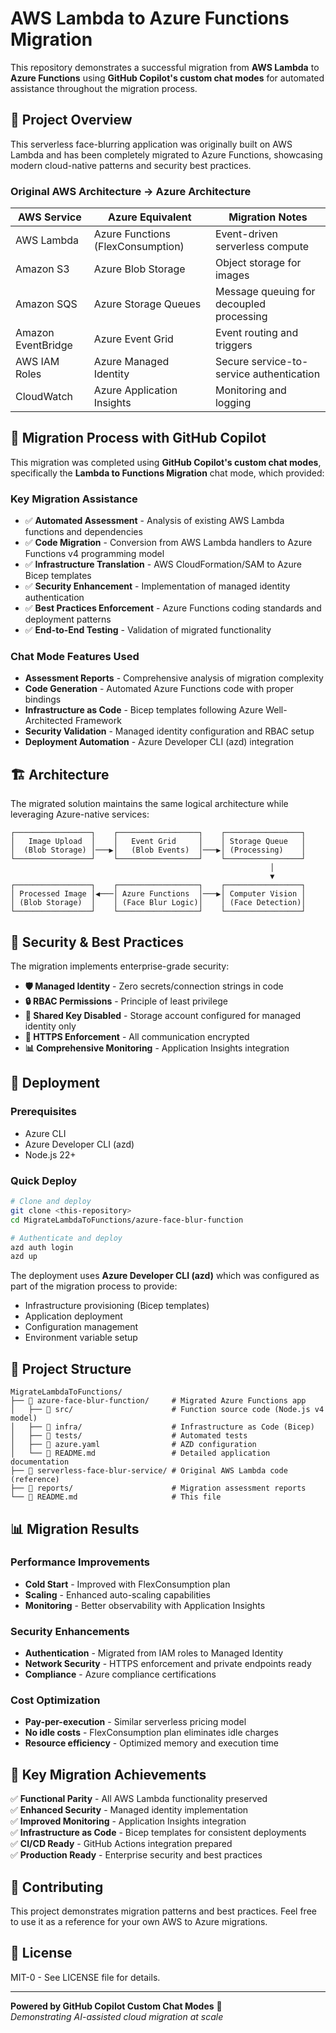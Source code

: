 # AWS Lambda to Azure Functions Migration

This repository demonstrates a successful migration from **AWS Lambda** to **Azure Functions** using **GitHub Copilot's custom chat modes** for automated assistance throughout the migration process.

## 🚀 Project Overview

This serverless face-blurring application was originally built on AWS Lambda and has been completely migrated to Azure Functions, showcasing modern cloud-native patterns and security best practices.

### Original AWS Architecture → Azure Architecture

| AWS Service | Azure Equivalent | Migration Notes |
|-------------|------------------|-----------------|
| AWS Lambda | Azure Functions (FlexConsumption) | Event-driven serverless compute |
| Amazon S3 | Azure Blob Storage | Object storage for images |
| Amazon SQS | Azure Storage Queues | Message queuing for decoupled processing |
| Amazon EventBridge | Azure Event Grid | Event routing and triggers |
| AWS IAM Roles | Azure Managed Identity | Secure service-to-service authentication |
| CloudWatch | Azure Application Insights | Monitoring and logging |

## 🤖 Migration Process with GitHub Copilot

This migration was completed using **GitHub Copilot's custom chat modes**, specifically the **Lambda to Functions Migration** chat mode, which provided:

### Key Migration Assistance
- ✅ **Automated Assessment** - Analysis of existing AWS Lambda functions and dependencies
- ✅ **Code Migration** - Conversion from AWS Lambda handlers to Azure Functions v4 programming model
- ✅ **Infrastructure Translation** - AWS CloudFormation/SAM to Azure Bicep templates
- ✅ **Security Enhancement** - Implementation of managed identity authentication
- ✅ **Best Practices Enforcement** - Azure Functions coding standards and deployment patterns
- ✅ **End-to-End Testing** - Validation of migrated functionality

### Chat Mode Features Used
- **Assessment Reports** - Comprehensive analysis of migration complexity
- **Code Generation** - Automated Azure Functions code with proper bindings
- **Infrastructure as Code** - Bicep templates following Azure Well-Architected Framework
- **Security Validation** - Managed identity configuration and RBAC setup
- **Deployment Automation** - Azure Developer CLI (azd) integration

## 🏗️ Architecture

The migrated solution maintains the same logical architecture while leveraging Azure-native services:

```
┌─────────────────┐    ┌──────────────────┐    ┌─────────────────┐
│   Image Upload  │    │   Event Grid     │    │ Storage Queue   │
│  (Blob Storage) │───▶│   (Blob Events)  │───▶│ (Processing)    │
└─────────────────┘    └──────────────────┘    └─────────────────┘
                                                          │
                                                          ▼
┌─────────────────┐    ┌──────────────────┐    ┌─────────────────┐
│ Processed Image │◀───│ Azure Functions  │───▶│ Computer Vision │
│ (Blob Storage)  │    │ (Face Blur Logic)│    │ (Face Detection)│
└─────────────────┘    └──────────────────┘    └─────────────────┘
```

## 🔐 Security & Best Practices

The migration implements enterprise-grade security:

- **🛡️ Managed Identity** - Zero secrets/connection strings in code
- **🔒 RBAC Permissions** - Principle of least privilege
- **🚫 Shared Key Disabled** - Storage account configured for managed identity only
- **📡 HTTPS Enforcement** - All communication encrypted
- **📊 Comprehensive Monitoring** - Application Insights integration

## 🚀 Deployment

### Prerequisites
- Azure CLI
- Azure Developer CLI (azd)
- Node.js 22+

### Quick Deploy
```bash
# Clone and deploy
git clone <this-repository>
cd MigrateLambdaToFunctions/azure-face-blur-function

# Authenticate and deploy
azd auth login
azd up
```

The deployment uses **Azure Developer CLI (azd)** which was configured as part of the migration process to provide:
- Infrastructure provisioning (Bicep templates)
- Application deployment
- Configuration management
- Environment variable setup

## 📁 Project Structure

```
MigrateLambdaToFunctions/
├── 📂 azure-face-blur-function/     # Migrated Azure Functions app
│   ├── 📂 src/                      # Function source code (Node.js v4 model)
│   ├── 📂 infra/                    # Infrastructure as Code (Bicep)
│   ├── 📂 tests/                    # Automated tests
│   ├── 📄 azure.yaml                # AZD configuration
│   └── 📄 README.md                 # Detailed application documentation
├── 📂 serverless-face-blur-service/ # Original AWS Lambda code (reference)
├── 📂 reports/                      # Migration assessment reports
└── 📄 README.md                     # This file
```

## 📊 Migration Results

### Performance Improvements
- **Cold Start** - Improved with FlexConsumption plan
- **Scaling** - Enhanced auto-scaling capabilities
- **Monitoring** - Better observability with Application Insights

### Security Enhancements
- **Authentication** - Migrated from IAM roles to Managed Identity
- **Network Security** - HTTPS enforcement and private endpoints ready
- **Compliance** - Azure compliance certifications

### Cost Optimization
- **Pay-per-execution** - Similar serverless pricing model
- **No idle costs** - FlexConsumption plan eliminates idle charges
- **Resource efficiency** - Optimized memory and execution time

## 🎯 Key Migration Achievements

✅ **Functional Parity** - All AWS Lambda functionality preserved  
✅ **Enhanced Security** - Managed identity implementation  
✅ **Improved Monitoring** - Application Insights integration  
✅ **Infrastructure as Code** - Bicep templates for consistent deployments  
✅ **CI/CD Ready** - GitHub Actions integration prepared  
✅ **Production Ready** - Enterprise security and best practices  

## 🤝 Contributing

This project demonstrates migration patterns and best practices. Feel free to use it as a reference for your own AWS to Azure migrations.

## 📝 License

MIT-0 - See LICENSE file for details.

---

**Powered by GitHub Copilot Custom Chat Modes** 🤖  
*Demonstrating AI-assisted cloud migration at scale*
